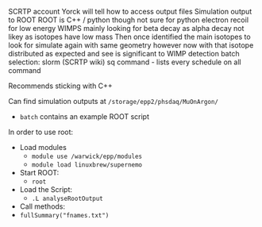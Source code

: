 SCRTP account
Yorck will tell how to access output files
Simulation output to ROOT
ROOT is C++ / python though not sure for python
electron recoil for low energy WIMPS
mainly looking for beta decay as alpha decay not likey as isotopes have low mass
Then once identified the main isotopes to look for simulate again with same geometry however
	now with that isotope distributed as expected and see is significant to WIMP detection
batch selection: slorm (SCRTP wiki)
	sq command - lists every schedule on all command


Recommends sticking with C++

Can find simulation outputs at `/storage/epp2/phsdaq/MuOnArgon/`
- `batch` contains an example ROOT script

In order to use root:
- Load modules
	- `module use /warwick/epp/modules`
	- `module load linuxbrew/supernemo`
- Start ROOT:
	- `root`
- Load the Script:
	- `.L analyseRootOutput`
- Call methods:
- `fullSummary("fnames.txt")`